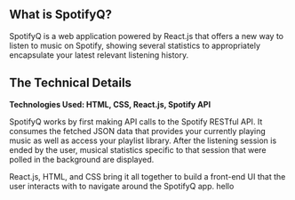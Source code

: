 ## What is SpotifyQ?
SpotifyQ is a web application powered by React.js that offers a new way to listen to music on Spotify, showing several statistics to appropriately encapsulate your latest relevant listening history. 

## The Technical Details

**Technologies Used: HTML, CSS, React.js, Spotify API**

SpotifyQ works by first making API calls to the Spotify RESTful API. It consumes the fetched JSON data that provides your currently playing music as well as access your playlist library. After the listening session is ended by the user, musical statistics specific to that session that were polled in the background are displayed. 

React.js, HTML, and CSS bring it all together to build a front-end UI that the user interacts with to navigate around the SpotifyQ app.
h e l l o  
 